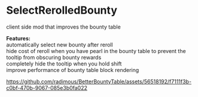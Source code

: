 # SelectRerolledBounty
client side mod that improves the bounty table<br>

<b>Features:<br></b>
automatically select new bounty after reroll<br>
hide cost of reroll when you have pearl in the bounty table to prevent the tooltip from obscuring bounty rewards<br>
completely hide the tooltip when you hold shift<br>
improve performance of bounty table block rendering<br>

https://github.com/radimous/BetterBountyTable/assets/56518192/f7111f3b-c0bf-470b-9067-085e3b0fa022

